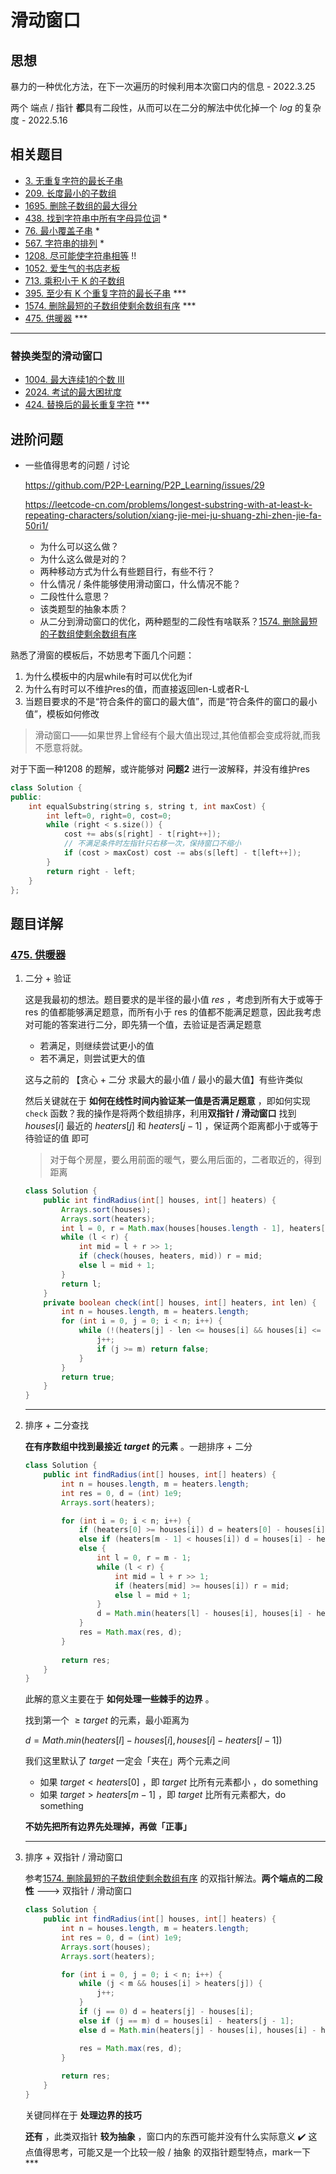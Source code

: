 # 滑动窗口

## 思想

暴力的一种优化方法，在下一次遍历的时候利用本次窗口内的信息 - 2022.3.25

两个 端点 / 指针 **都**具有二段性，从而可以在二分的解法中优化掉一个 $log$ 的复杂度 - 2022.5.16

## 相关题目

* [3. 无重复字符的最长子串](https://leetcode-cn.com/problems/longest-substring-without-repeating-characters/)
* [209. 长度最小的子数组](https://leetcode-cn.com/problems/minimum-size-subarray-sum/)
* [1695. 删除子数组的最大得分](https://leetcode-cn.com/problems/maximum-erasure-value/)
* [438. 找到字符串中所有字母异位词](https://leetcode-cn.com/problems/find-all-anagrams-in-a-string/) *
* [76. 最小覆盖子串](https://leetcode-cn.com/problems/minimum-window-substring/) *
* [567. 字符串的排列](https://leetcode-cn.com/problems/permutation-in-string/) *
* [1208. 尽可能使字符串相等](https://leetcode-cn.com/problems/get-equal-substrings-within-budget/) !!
* [1052. 爱生气的书店老板](https://leetcode-cn.com/problems/grumpy-bookstore-owner/) 
* [713. 乘积小于 K 的子数组](https://leetcode-cn.com/problems/subarray-product-less-than-k/)
* [395. 至少有 K 个重复字符的最长子串](https://leetcode-cn.com/problems/longest-substring-with-at-least-k-repeating-characters/) ***
* [1574. 删除最短的子数组使剩余数组有序](https://leetcode.cn/problems/shortest-subarray-to-be-removed-to-make-array-sorted/) ***
* [475. 供暖器](https://leetcode.cn/problems/heaters/) ***



***

### 替换类型的滑动窗口

* [1004. 最大连续1的个数 III](https://leetcode.cn/problems/max-consecutive-ones-iii/)
* [2024. 考试的最大困扰度](https://leetcode.cn/problems/maximize-the-confusion-of-an-exam/)
* [424. 替换后的最长重复字符](https://leetcode.cn/problems/longest-repeating-character-replacement/) ***



## 进阶问题

* 一些值得思考的问题 / 讨论

  https://github.com/P2P-Learning/P2P_Learning/issues/29

  https://leetcode-cn.com/problems/longest-substring-with-at-least-k-repeating-characters/solution/xiang-jie-mei-ju-shuang-zhi-zhen-jie-fa-50ri1/

  * 为什么可以这么做？
  * 为什么这么做是对的？
  * 两种移动方式为什么有些题目行，有些不行？
  * 什么情况 / 条件能够使用滑动窗口，什么情况不能？
  * 二段性什么意思？
  * 该类题型的抽象本质？
  * 从二分到滑动窗口的优化，两种题型的二段性有啥联系？[1574. 删除最短的子数组使剩余数组有序](https://leetcode-cn.com/problems/shortest-subarray-to-be-removed-to-make-array-sorted/)



熟悉了滑窗的模板后，不妨思考下面几个问题：

1. 为什么模板中的内层while有时可以优化为if
2. 为什么有时可以不维护res的值，而直接返回len-L或者R-L
3. 当题目要求的不是“符合条件的窗口的最大值”，而是“符合条件的窗口的最小值”，模板如何修改



> 滑动窗口——如果世界上曾经有个最大值出现过,其他值都会变成将就,而我不愿意将就。

对于下面一种1208 的题解，或许能够对 **问题2** 进行一波解释，并没有维护res

```c++
class Solution {
public:
    int equalSubstring(string s, string t, int maxCost) {
        int left=0, right=0, cost=0;
        while (right < s.size()) {
            cost += abs(s[right] - t[right++]);
            // 不满足条件时左指针只右移一次，保持窗口不缩小
            if (cost > maxCost) cost -= abs(s[left] - t[left++]);
        }
        return right - left;
    }
};
```



## 题目详解

### [475. 供暖器](https://leetcode.cn/problems/heaters/)

1. 二分 + 验证

   这是我最初的想法。题目要求的是半径的最小值 $res$ ，考虑到所有大于或等于 res 的值都能够满足题意，而所有小于 res 的值都不能满足题意，因此我考虑对可能的答案进行二分，即先猜一个值，去验证是否满足题意

   * 若满足，则继续尝试更小的值
   * 若不满足，则尝试更大的值

   这与之前的 【贪心 + 二分 求最大的最小值 / 最小的最大值】有些许类似

   然后关键就在于 **如何在线性时间内验证某一值是否满足题意** ，即如何实现 `check` 函数？我的操作是将两个数组排序，利用**双指针 / 滑动窗口** 找到 $houses[i]$ 最近的 $heaters[j]$ 和 $heaters[j - 1]$ ，保证两个距离都小于或等于 待验证的值 即可

   > 对于每个房屋，要么用前面的暖气，要么用后面的，二者取近的，得到距离

   ```java
   class Solution {
       public int findRadius(int[] houses, int[] heaters) {
           Arrays.sort(houses);
           Arrays.sort(heaters);
           int l = 0, r = Math.max(houses[houses.length - 1], heaters[heaters.length - 1]);
           while (l < r) {
               int mid = l + r >> 1;
               if (check(houses, heaters, mid)) r = mid;
               else l = mid + 1;
           }
           return l;
       }
       private boolean check(int[] houses, int[] heaters, int len) {
           int n = houses.length, m = heaters.length;
           for (int i = 0, j = 0; i < n; i++) {
               while (!(heaters[j] - len <= houses[i] && houses[i] <= heaters[j] + len)) {
                   j++;
                   if (j >= m) return false;
               }
           }
           return true;
       }
   }
   ```

   ***

2. 排序 + 二分查找

   **在有序数组中找到最接近 $target$ 的元素** 。一趟排序 + 二分

   ```java
   class Solution {
       public int findRadius(int[] houses, int[] heaters) {
           int n = houses.length, m = heaters.length;
           int res = 0, d = (int) 1e9;
           Arrays.sort(heaters);
   
           for (int i = 0; i < n; i++) {
               if (heaters[0] >= houses[i]) d = heaters[0] - houses[i];
               else if (heaters[m - 1] < houses[i]) d = houses[i] - heaters[m - 1];
               else {
                   int l = 0, r = m - 1;
                   while (l < r) {
                       int mid = l + r >> 1;
                       if (heaters[mid] >= houses[i]) r = mid;
                       else l = mid + 1;
                   }
                   d = Math.min(heaters[l] - houses[i], houses[i] - heaters[l - 1]);
               }
               res = Math.max(res, d);
           }
           
           return res;
       }
   }
   ```

   此解的意义主要在于 **如何处理一些棘手的边界** 。

   找到第一个 $\geq target$ 的元素，最小距离为

   $d = Math.min(heaters[l] - houses[i], houses[i] - heaters[l - 1])$ 

   我们这里默认了 $target$ 一定会「夹在」两个元素之间

   * 如果 $target < heaters[0]$ ，即 $target$ 比所有元素都小 ，do something
   * 如果 $target > heaters[m - 1]$ ，即 $target$ 比所有元素都大，do something

   **不妨先把所有边界先处理掉，再做「正事」** 

   ***

3. 排序 + 双指针 / 滑动窗口

   参考[1574. 删除最短的子数组使剩余数组有序](https://leetcode.cn/problems/shortest-subarray-to-be-removed-to-make-array-sorted/) 的双指针解法。**两个端点的二段性** ---> 双指针 / 滑动窗口

   ```java
   class Solution {
       public int findRadius(int[] houses, int[] heaters) {
           int n = houses.length, m = heaters.length;
           int res = 0, d = (int) 1e9;
           Arrays.sort(houses);
           Arrays.sort(heaters);
   
           for (int i = 0, j = 0; i < n; i++) {
               while (j < m && houses[i] > heaters[j]) {
                   j++;
               }
               if (j == 0) d = heaters[j] - houses[i];
               else if (j == m) d = houses[i] - heaters[j - 1];
               else d = Math.min(heaters[j] - houses[i], houses[i] - heaters[j - 1]);
   
               res = Math.max(res, d);
           }
           
           return res;
       }
   }
   ```

   关键同样在于 **处理边界的技巧** 

   **还有** ，此类双指针 **较为抽象** ，窗口内的东西可能并没有什么实际意义 :heavy_check_mark: 这点值得思考，可能又是一个比较一般 / 抽象 的双指针题型特点，mark一下 ***
